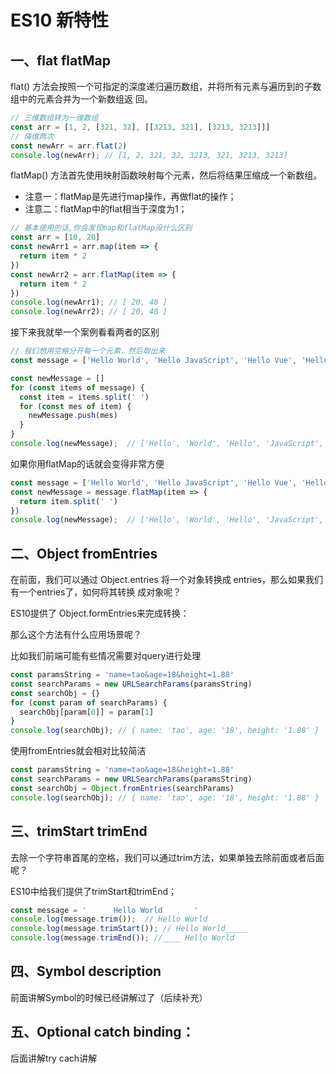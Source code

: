 # ES10 新特性

## 一、flat flatMap

flat() 方法会按照一个可指定的深度递归遍历数组，并将所有元素与遍历到的子数组中的元素合并为一个新数组返
回。

```js
// 三维数组转为一维数组
const arr = [1, 2, [321, 32], [[3213, 321], [3213, 3213]]]
// 降维两次
const newArr = arr.flat(2)
console.log(newArr); // [1, 2, 321, 32, 3213, 321, 3213, 3213]
```

flatMap() 方法首先使用映射函数映射每个元素，然后将结果压缩成一个新数组。
- 注意一：flatMap是先进行map操作，再做flat的操作；
- 注意二：flatMap中的flat相当于深度为1；

```js
// 基本使用的话,你会发现map和flatMap没什么区别
const arr = [10, 20]
const newArr1 = arr.map(item => {
  return item * 2
})
const newArr2 = arr.flatMap(item => {
  return item * 2
})
console.log(newArr1); // [ 20, 40 ]
console.log(newArr2); // [ 20, 40 ]
```

接下来我就举一个案例看看两者的区别
```js
// 我们想用空格分开每一个元素，然后取出来
const message = ['Hello World', 'Hello JavaScript', 'Hello Vue', 'Hello React'];

const newMessage = []
for (const items of message) {
  const item = items.split(' ')
  for (const mes of item) {
    newMessage.push(mes)
  }
}
console.log(newMessage);  // ['Hello', 'World', 'Hello', 'JavaScript', 'Hello', 'Vue', 'Hello', 'React']
```

如果你用flatMap的话就会变得非常方便
```js
const message = ['Hello World', 'Hello JavaScript', 'Hello Vue', 'Hello React'];
const newMessage = message.flatMap(item => {
  return item.split(' ')
})
console.log(newMessage);  // ['Hello', 'World', 'Hello', 'JavaScript', 'Hello', 'Vue', 'Hello', 'React']
```

## 二、Object fromEntries

在前面，我们可以通过 Object.entries 将一个对象转换成 entries，那么如果我们有一个entries了，如何将其转换
成对象呢？

ES10提供了 Object.formEntries来完成转换：

那么这个方法有什么应用场景呢？

比如我们前端可能有些情况需要对query进行处理
```js
const paramsString = 'name=tao&age=18&height=1.88'
const searchParams = new URLSearchParams(paramsString)
const searchObj = {}
for (const param of searchParams) {
  searchObj[param[0]] = param[1]
}
console.log(searchObj); // { name: 'tao', age: '18', height: '1.88' }
```

使用fromEntries就会相对比较简洁
```js
const paramsString = 'name=tao&age=18&height=1.88'
const searchParams = new URLSearchParams(paramsString)
const searchObj = Object.fromEntries(searchParams)
console.log(searchObj); // { name: 'tao', age: '18', height: '1.88' }
```

## 三、trimStart trimEnd

去除一个字符串首尾的空格，我们可以通过trim方法，如果单独去除前面或者后面呢？

ES10中给我们提供了trimStart和trimEnd；

```js
const message = '      Hello World       '
console.log(message.trim());  // Hello World
console.log(message.trimStart()); // Hello World_____
console.log(message.trimEnd()); //____ Hello World
```

## 四、Symbol description

前面讲解Symbol的时候已经讲解过了（后续补充）

## 五、Optional catch binding：

后面讲解try cach讲解

